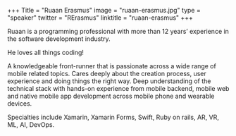 +++
Title = "Ruaan Erasmus"
image = "ruaan-erasmus.jpg"
type = "speaker"
twitter = "RErasmus"
linktitle = "ruaan-erasmus"
+++

Ruaan is a programming professional with more than 12 years’ experience in the software development industry.

He loves all things coding!

A knowledgeable front-runner that is passionate across a wide range of mobile related topics. Cares deeply about the creation process, user experience and doing things the right way. Deep understanding of the technical stack with hands-on experience from mobile backend, mobile web and native mobile app development across mobile phone and wearable devices.

Specialties include Xamarin, Xamarin Forms, Swift, Ruby on rails, AR, VR, ML, AI, DevOps.
